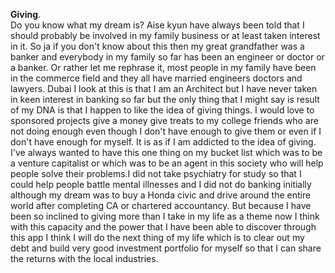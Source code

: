 **Giving**.  
Do you know what my dream is? Aise kyun have always been told that I should probably be involved in my family business or at least taken interest in it. So ja if you don't know about this then my great grandfather was a banker and everybody in my family so far has been an engineer or doctor or a banker. Or rather let me rephrase it, most people in my family have been in the commerce field and they all have married engineers doctors and lawyers. Dubai I look at this is that I am an Architect but I have never taken in keen interest in banking so far but the only thing that I might say is result of my DNA is that I happen to like the idea of giving things.
I would love to sponsored projects give a money give treats to my college friends who are not doing enough even though I don't have enough to give them or even if I don't have enough for myself. It is as if I am addicted to the idea of giving. I've always wanted to have this one thing on my bucket list which was to be a venture capitalist or which was to be an agent in this society who will help people solve their problems.I did not take psychiatry for study so that I could help people battle mental illnesses and I did not do banking initially although my dream was to buy a Honda civic and drive around the entire world after completing CA or chartered accountancy. But because I have been so inclined to giving more than I take in my life as a theme now I think with this capacity and the power that I have been able to discover through this app I think I will do the next thing of my life which is to clear out my debt and build very good investment portfolio for myself so that I can share the returns with the local industries.
